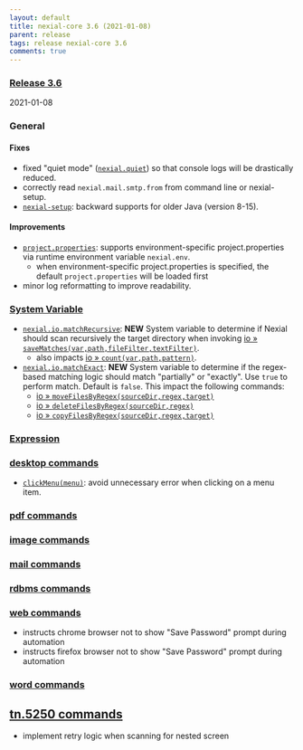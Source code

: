 ```yaml
---
layout: default
title: nexial-core 3.6 (2021-01-08)
parent: release
tags: release nexial-core 3.6
comments: true
---
```


### <a href="https://github.com/nexiality/nexial-core/releases/tag/nexial-core-v3.6_????" class="external-link" target="_nexial_link">Release 3.6</a>
2021-01-08


### General
#### Fixes
- fixed "quiet mode" ([`nexial.quiet`](../systemvars/index.html#nexial.quiet)) so that console logs will be drastically 
  reduced.
- correctly read `nexial.mail.smtp.from` from command line or nexial-setup.
- [`nexial-setup`](../userguide/BatchFiles#nexial-setup): backward supports for older Java (version 8-15).

#### Improvements
- [`project.properties`](../userguide/UnderstandingProjectStructure#artifactprojectproperties): supports 
  environment-specific project.properties via runtime environment variable `nexial.env`.
  - when environment-specific project.properties is specified, the default `project.properties` will be loaded first
- minor log reformatting to improve readability.


### [System Variable](../systemvars)
- [`nexial.io.matchRecursive`](../systemvars/index#nexial.ui.matchRecursive): **NEW** System variable to determine if 
  Nexial should scan recursively the target directory when invoking 
  [io &raquo; `saveMatches(var,path,fileFilter,textFilter)`](../commands/io/saveMatches(var,path,fileFilter,textFilter)).
  - also impacts [io &raquo; `count(var,path,pattern)`](../commands/io/count(var,path,pattern)).
- [`nexial.io.matchExact`](../systemvars/index#nexial.ui.matchExact): **NEW** System variable to determine if the 
  regex-based matching logic should match "partially" or "exactly". Use `true` to perform match. Default is `false`.
  This impact the following commands:
  - [io &raquo; `moveFilesByRegex(sourceDir,regex,target)`](../commands/io/moveFilesByRegex(sourceDir,regex,target))
  - [io &raquo; `deleteFilesByRegex(sourceDir,regex)`](../commands/io/deleteFilesByRegex(sourceDir,regex))
  - [io &raquo; `copyFilesByRegex(sourceDir,regex,target)`](../commands/io/copyFilesByRegex(sourceDir,regex,target))


### [Expression](../expressions)

 
### [desktop commands](../commands/desktop)
- [`clickMenu(menu)`](../commands/desktop/clickMenu(menu)): avoid unnecessary error when clicking on a menu item.


### [pdf commands](../commands/pdf)


### [image commands](../commands/image)


### [mail commands](../commands/mail)


### [rdbms commands](../commands/rdbms)


### [web commands](../commands/web)
- instructs chrome browser not to show "Save Password" prompt during automation
- instructs firefox browser not to show "Save Password" prompt during automation
 

### [word commands](../commands/word)


## [tn.5250 commands](../commands/tn.5250)
- implement retry logic when scanning for nested screen
